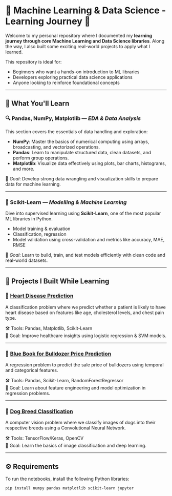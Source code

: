 # 🧠 Machine Learning & Data Science - Learning Journey 🚀  

Welcome to my personal repository where I documented my **learning journey through core Machine Learning and Data Science libraries**. Along the way, I also built some exciting real-world projects to apply what I learned.

This repository is ideal for:
- Beginners who want a hands-on introduction to ML libraries
- Developers exploring practical data science applications
- Anyone looking to reinforce foundational concepts

---

## 📘 What You'll Learn

### 🔍 Pandas, NumPy, Matplotlib — *EDA & Data Analysis*

This section covers the essentials of data handling and exploration:

- **NumPy**: Master the basics of numerical computing using arrays, broadcasting, and vectorized operations.
- **Pandas**: Learn to manipulate structured data, clean datasets, and perform group operations.
- **Matplotlib**: Visualize data effectively using plots, bar charts, histograms, and more.

📌 *Goal*: Develop strong data wrangling and visualization skills to prepare data for machine learning.

---

### 🤖 Scikit-Learn — *Modelling & Machine Learning*

Dive into supervised learning using **Scikit-Learn**, one of the most popular ML libraries in Python.

- Model training & evaluation
- Classification, regression
- Model validation using cross-validation and metrics like accuracy, MAE, RMSE

📌 *Goal*: Learn to build, train, and test models efficiently with clean code and real-world datasets.

---

## 🧪 Projects I Built While Learning

### 🔗 [Heart Disease Prediction](https://github.com/Denistanb/Heart-Disease-Classification)

A classification problem where we predict whether a patient is likely to have heart disease based on features like age, cholesterol levels, and chest pain type.

🛠 Tools: Pandas, Matplotlib, Scikit-Learn  
🎯 Goal: Improve healthcare insights using logistic regression & SVM models.

---

### 🔗 [Blue Book for Bulldozer Price Prediction](https://github.com/Denistanb/ML-DS/tree/main/Projects/Blue%20Book%20for%20Bulldozers)

A regression problem to predict the sale price of bulldozers using temporal and categorical features.

🛠 Tools: Pandas, Scikit-Learn, RandomForestRegressor  
🎯 Goal: Learn about feature engineering and model optimization in regression problems.

---

### 🔗 [Dog Breed Classification](https://github.com/Denistanb/ML-DS/tree/main/Projects/Dog%20Breed%20Classification)

A computer vision problem where we classify images of dogs into their respective breeds using a Convolutional Neural Network.

🛠 Tools: TensorFlow/Keras, OpenCV  
🎯 Goal: Learn the basics of image classification and deep learning.

---

## ⚙️ Requirements

To run the notebooks, install the following Python libraries:

```bash
pip install numpy pandas matplotlib scikit-learn jupyter
